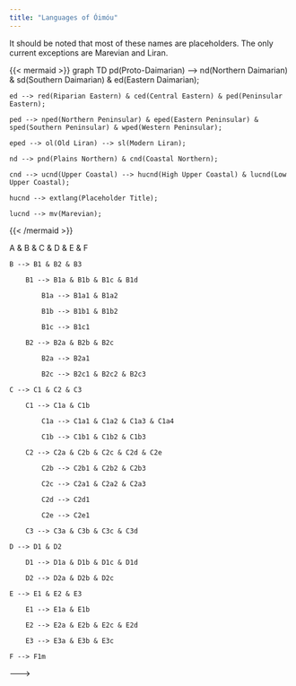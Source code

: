 ```yaml
---
title: "Languages of Óimóu"
---
```


It should be noted that most of these names are placeholders. 
The only current exceptions are Marevian and Liran.

{{< mermaid >}}
graph TD
    pd(Proto-Daimarian) --> nd(Northern Daimarian) & sd(Southern Daimarian) & ed(Eastern Daimarian);
    
    ed --> red(Riparian Eastern) & ced(Central Eastern) & ped(Peninsular Eastern);
    
    ped --> nped(Northern Peninsular) & eped(Eastern Peninsular) & sped(Southern Peninsular) & wped(Western Peninsular);

    eped --> ol(Old Liran) --> sl(Modern Liran);
    
    nd --> pnd(Plains Northern) & cnd(Coastal Northern);

    cnd --> ucnd(Upper Coastal) --> hucnd(High Upper Coastal) & lucnd(Low Upper Coastal);

    hucnd --> extlang(Placeholder Title);

    lucnd --> mv(Marevian);

{{< /mermaid >}}

<!---   

graph TD
    pd(Proto-Daimarian) --> A & B & C & D & E & F

    B --> B1 & B2 & B3

        B1 --> B1a & B1b & B1c & B1d

            B1a --> B1a1 & B1a2

            B1b --> B1b1 & B1b2

            B1c --> B1c1

        B2 --> B2a & B2b & B2c

            B2a --> B2a1

            B2c --> B2c1 & B2c2 & B2c3

    C --> C1 & C2 & C3

        C1 --> C1a & C1b

            C1a --> C1a1 & C1a2 & C1a3 & C1a4

            C1b --> C1b1 & C1b2 & C1b3

        C2 --> C2a & C2b & C2c & C2d & C2e

            C2b --> C2b1 & C2b2 & C2b3

            C2c --> C2a1 & C2a2 & C2a3

            C2d --> C2d1

            C2e --> C2e1

        C3 --> C3a & C3b & C3c & C3d

    D --> D1 & D2 

        D1 --> D1a & D1b & D1c & D1d

        D2 --> D2a & D2b & D2c

    E --> E1 & E2 & E3

        E1 --> E1a & E1b

        E2 --> E2a & E2b & E2c & E2d

        E3 --> E3a & E3b & E3c

    F --> F1m

--->